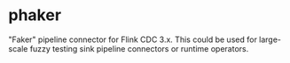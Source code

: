 # phaker

"Faker" pipeline connector for Flink CDC 3.x. This could be used for large-scale fuzzy testing sink pipeline connectors or runtime operators.